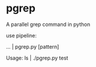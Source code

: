pgrep
=====

A parallel grep command in python

use pipeline: 

... | pgrep.py [pattern]

Usage:
	ls | ./pgrep.py test

